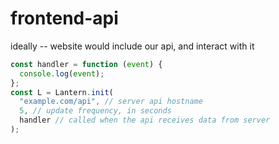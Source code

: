 # frontend-api

ideally -- website would include our api, and interact with it

```js
const handler = function (event) {
  console.log(event);
};
const L = Lantern.init(
  "example.com/api", // server api hostname
  5, // update frequency, in seconds
  handler // called when the api receives data from server
);
```
